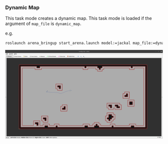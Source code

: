 ### Dynamic Map

This task mode creates a dynamic map. This task mode is loaded if the argument of `map_file` is `dynamic_map`.

e.g.
```bash
roslaunch arena_bringup start_arena.launch model:=jackal map_file:=dynamic_map
```

![Dynamic Map in RVIZ](./gifs/dynamic_map.gif)